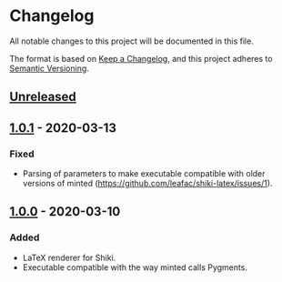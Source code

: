 # Changelog

All notable changes to this project will be documented in this file.

The format is based on [Keep a Changelog](https://keepachangelog.com/en/1.0.0/), and this project adheres to [Semantic Versioning](https://semver.org/spec/v2.0.0.html).

## [Unreleased]

## [1.0.1] - 2020-03-13

### Fixed

- Parsing of parameters to make executable compatible with older versions of minted (https://github.com/leafac/shiki-latex/issues/1).

## [1.0.0] - 2020-03-10

### Added

- LaTeX renderer for Shiki.
- Executable compatible with the way minted calls Pygments.

[unreleased]: https://github.com/leafac/shiki-latex/compare/v1.0.1...HEAD
[1.0.1]: https://github.com/leafac/shiki-latex/compare/1.0.0...1.0.1
[1.0.0]: https://github.com/leafac/shiki-latex/releases/tag/1.0.0
